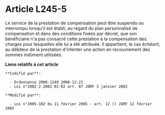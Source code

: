 # Article L245-5

Le service de la prestation de compensation peut être suspendu ou interrompu lorsqu'il est établi, au regard du plan
personnalisé de compensation et dans des conditions fixées par décret, que son bénéficiaire n'a pas consacré cette prestation
à la compensation des charges pour lesquelles elle lui a été attribuée. Il appartient, le cas échéant, au débiteur de la
prestation d'intenter une action en recouvrement des sommes indûment utilisées.

**Liens relatifs à cet article**

	**Codifié par**:

	  - Ordonnance 2000-1249 2000-12-21
	  - Loi n°2002-2 2002-01-02 art. 87 JORF 3 janvier 2002

	**Modifié par**:

	  - Loi n°2005-102 du 11 février 2005 - art. 12 () JORF 12 février 2005
